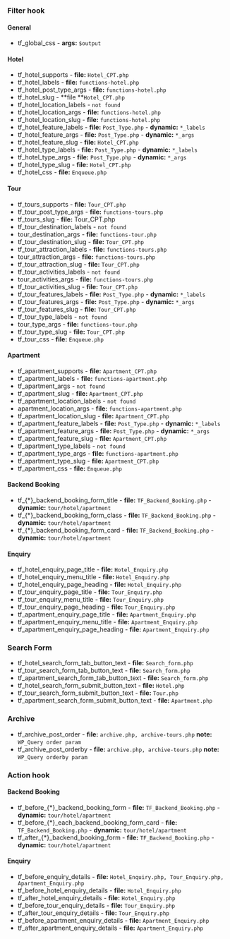 ### Filter hook

#### General
* tf_global_css - **args:** `$output`

#### Hotel
* tf_hotel_supports - **file:** `Hotel_CPT.php`
* tf_hotel_labels - **file:** `functions-hotel.php`
* tf_hotel_post_type_args - **file:** `functions-hotel.php`
* tf_hotel_slug - **file **`Hotel_CPT.php`
* tf_hotel_location_labels - `not found`
* tf_hotel_location_args - **file:** `functions-hotel.php`
* tf_hotel_location_slug - **file:** `functions-hotel.php`
* tf_hotel_feature_labels - **file:** `Post_Type.php` - **dynamic:** `*_labels`
* tf_hotel_feature_args - **file:** `Post_Type.php` - **dynamic:** `*_args`
* tf_hotel_feature_slug - **file:** `Hotel_CPT.php`
* tf_hotel_type_labels - **file:** `Post_Type.php` - **dynamic:** `*_labels`
* tf_hotel_type_args - **file:** `Post_Type.php` - **dynamic:** `*_args`
* tf_hotel_type_slug - **file:** `Hotel_CPT.php`
* tf_hotel_css - **file:** `Enqueue.php`

#### Tour
* tf_tours_supports - **file:** `Tour_CPT.php`
* tf_tour_post_type_args - **file:** `functions-tours.php`
* tf_tours_slug - **file:** Tour_CPT.php 
* tf_tour_destination_labels - `not found`
* tour_destination_args - **file:** `functions-tour.php`
* tf_tour_destination_slug - **file:** `Tour_CPT.php`
* tf_tour_attraction_labels - **file:** `functions-tours.php`
* tour_attraction_args - **file:** `functions-tours.php`
* tf_tour_attraction_slug - **file:** `Tour_CPT.php`
* tf_tour_activities_labels - `not found`
* tour_activities_args - **file:** `functions-tours.php`
* tf_tour_activities_slug - **file:** `Tour_CPT.php`
* tf_tour_features_labels - **file:** `Post_Type.php` - **dynamic:** `*_labels`
* tf_tour_features_args - **file:** `Post_Type.php` - **dynamic:** `*_args`
* tf_tour_features_slug - **file:** `Tour_CPT.php`
* tf_tour_type_labels - `not found`
* tour_type_args - **file:** `functions-tour.php`
* tf_tour_type_slug - **file:** `Tour_CPT.php`
* tf_tour_css - **file:** `Enqueue.php`

#### Apartment
* tf_apartment_supports - **file:** `Apartment_CPT.php`
* tf_apartment_labels - **file:** `functions-apartment.php`
* tf_apartment_args - `not found`
* tf_apartment_slug - **file:** `Apartment_CPT.php`
* tf_apartment_location_labels - `not found`
* apartment_location_args - **file:** `functions-apartment.php`
* tf_apartment_location_slug - **file:** `Apartment_CPT.php`
* tf_apartment_feature_labels - **file:** `Post_Type.php` - **dynamic:** `*_labels`
* tf_apartment_feature_args - **file:** `Post_Type.php` - **dynamic:** `*_args`
* tf_apartment_feature_slug - **file:** `Apartment_CPT.php`
* tf_apartment_type_labels - `not found`
* tf_apartment_type_args - **file:** `functions-apartment.php`
* tf_apartment_type_slug - **file:** `Apartment_CPT.php`
* tf_apartment_css - **file:** `Enqueue.php` 

#### Backend Booking
* tf_{*}_backend_booking_form_title - **file:** `TF_Backend_Booking.php` - **dynamic:** `tour/hotel/apartment`
* tf_{*}_backend_booking_form_class - **file:** `TF_Backend_Booking.php` - **dynamic:** `tour/hotel/apartment`
* tf_{*}_backend_booking_form_card - **file:** `TF_Backend_Booking.php` - **dynamic:** `tour/hotel/apartment`

#### Enquiry
* tf_hotel_enquiry_page_title - **file:** `Hotel_Enquiry.php`
* tf_hotel_enquiry_menu_title - **file:** `Hotel_Enquiry.php`
* tf_hotel_enquiry_page_heading - **file:** `Hotel_Enquiry.php`
* tf_tour_enquiry_page_title - **file:** `Tour_Enquiry.php`
* tf_tour_enquiry_menu_title - **file:** `Tour_Enquiry.php`
* tf_tour_enquiry_page_heading - **file:** `Tour_Enquiry.php`
* tf_apartment_enquiry_page_title - **file:** `Apartment_Enquiry.php`
* tf_apartment_enquiry_menu_title - **file:** `Apartment_Enquiry.php`
* tf_apartment_enquiry_page_heading - **file:** `Apartment_Enquiry.php`

### Search Form
* tf_hotel_search_form_tab_button_text - **file:** `Search_form.php`
* tf_tour_search_form_tab_button_text - **file:** `Search_form.php`
* tf_apartment_search_form_tab_button_text - **file:** `Search_form.php`
* tf_hotel_search_form_submit_button_text - **file:** `Hotel.php`
* tf_tour_search_form_submit_button_text - **file:** `Tour.php`
* tf_apartment_search_form_submit_button_text - **file:** `Apartment.php`

### Archive
* tf_archive_post_order - **file:** `archive.php, archive-tours.php` **note:** `WP_Query order param`
* tf_archive_post_orderby - **file:** `archive.php, archive-tours.php` **note:** `WP_Query orderby param`


### Action hook

#### Backend Booking
* tf_before_{*}_backend_booking_form - **file:** `TF_Backend_Booking.php` - **dynamic:** `tour/hotel/apartment`
* tf_before_{*}_each_backend_booking_form_card - **file:** `TF_Backend_Booking.php` - **dynamic:** `tour/hotel/apartment`
* tf_after_{*}_backend_booking_form - **file:** `TF_Backend_Booking.php` - **dynamic:** `tour/hotel/apartment`

#### Enquiry
* tf_before_enquiry_details - **file:** `Hotel_Enquiry.php, Tour_Enquiry.php, Apartment_Enquiry.php`
* tf_before_hotel_enquiry_details - **file:** `Hotel_Enquiry.php`
* tf_after_hotel_enquiry_details - **file:** `Hotel_Enquiry.php`
* tf_before_tour_enquiry_details - **file:** `Tour_Enquiry.php`
* tf_after_tour_enquiry_details - **file:** `Tour_Enquiry.php`
* tf_before_apartment_enquiry_details - **file:** `Apartment_Enquiry.php`
* tf_after_apartment_enquiry_details - **file:** `Apartment_Enquiry.php`


